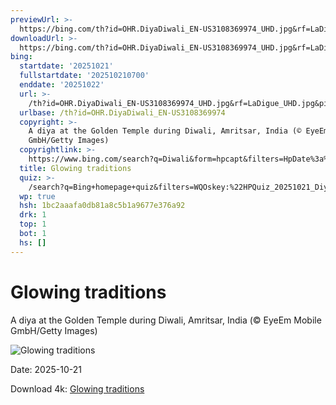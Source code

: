 ```yaml
---
previewUrl: >-
  https://bing.com/th?id=OHR.DiyaDiwali_EN-US3108369974_UHD.jpg&rf=LaDigue_UHD.jpg&pid=hp&w=1024&h=576&rs=1&c=4
downloadUrl: >-
  https://bing.com/th?id=OHR.DiyaDiwali_EN-US3108369974_UHD.jpg&rf=LaDigue_UHD.jpg&pid=hp&w=3840&h=2160&rs=1&c=4
bing:
  startdate: '20251021'
  fullstartdate: '202510210700'
  enddate: '20251022'
  url: >-
    /th?id=OHR.DiyaDiwali_EN-US3108369974_UHD.jpg&rf=LaDigue_UHD.jpg&pid=hp&w=3840&h=2160&rs=1&c=4
  urlbase: /th?id=OHR.DiyaDiwali_EN-US3108369974
  copyright: >-
    A diya at the Golden Temple during Diwali, Amritsar, India (© EyeEm Mobile
    GmbH/Getty Images)
  copyrightlink: >-
    https://www.bing.com/search?q=Diwali&form=hpcapt&filters=HpDate%3a%2220251021_0700%22
  title: Glowing traditions
  quiz: >-
    /search?q=Bing+homepage+quiz&filters=WQOskey:%22HPQuiz_20251021_DiyaDiwali%22&FORM=HPQUIZ
  wp: true
  hsh: 1bc2aaafa0db81a8c5b1a9677e376a92
  drk: 1
  top: 1
  bot: 1
  hs: []
---
```

# Glowing traditions

A diya at the Golden Temple during Diwali, Amritsar, India (© EyeEm Mobile GmbH/Getty Images)

![Glowing traditions](https://bing.com/th?id=OHR.DiyaDiwali_EN-US3108369974_UHD.jpg&rf=LaDigue_UHD.jpg&pid=hp&w=1024&h=576&rs=1&c=4)

Date: 2025-10-21

Download 4k: [Glowing traditions](https://bing.com/th?id=OHR.DiyaDiwali_EN-US3108369974_UHD.jpg&rf=LaDigue_UHD.jpg&pid=hp&w=3840&h=2160&rs=1&c=4)
